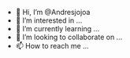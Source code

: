 - 👋 Hi, I’m @Andresjojoa
- 👀 I’m interested in ...
- 🌱 I’m currently learning ...
- 💞️ I’m looking to collaborate on ...
- 📫 How to reach me ...

<!---
Andresjojoa/Andresjojoa is a ✨ special ✨ repository because its `README.md` (this file) appears on your GitHub profile.
You can click the Preview link to take a look at your changes.
--->

